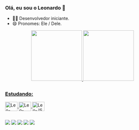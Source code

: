 ### Olá, eu sou o Leonardo 👋

- 🧑‍💻 Desenvolvedor iniciante.
- 😄 Pronomes: Ele / Dele.

<div align="center">
  <a href="https://github.com/leonardomodel">
  <img height="165em" src="https://github-readme-stats.vercel.app/api?username=leonardomodel&show_icons=true&theme=dark&include_all_commits=true&count_private=true&icon_color=FFA500"/>
  <img height="165em" src="https://github-readme-stats.vercel.app/api/top-langs/?username=leonardomodel&layout=compact&langs_count=7&theme=dark"/>
</div>

##

### Estudando:

<div>
  <img align="center" alt="Leo-HTML" height="30" width="40" src="https://cdn.jsdelivr.net/gh/devicons/devicon/icons/html5/html5-original.svg">
  <img align="center" alt="Leo-CSS" height="30" width="40" src="https://cdn.jsdelivr.net/gh/devicons/devicon/icons/css3/css3-original.svg">
  <img align="center" alt="Leo-JS" height="30" width="40" src="https://cdn.jsdelivr.net/gh/devicons/devicon/icons/javascript/javascript-original.svg">
</div>
  
  ##
  
 <div> 
    <a href="https://www.facebook.com/profile.php?id=100004929968492" target="_blank"><img src="https://img.shields.io/badge/Facebook-1877F2?style=for-the-badge&logo=facebook&logoColor=white" target="_blank"></a>
    <a href="https://wa.me/5545998032426" target="_blank"><img src="https://img.shields.io/badge/WhatsApp-25D366?style=for-the-badge&logo=whatsapp&logoColor=white"></a>
    <a href="https://www.instagram.com/leonardo_modell" target="_blank"><img src="https://img.shields.io/badge/-Instagram-%23E4405F?style=for-the-badge&logo=instagram&logoColor=white" target="_blank"></a>
    <a href="https://www.linkedin.com/in/leonardo-model-4aa9901b6" target="_blank"><img src="https://img.shields.io/badge/-LinkedIn-%230077B5?style=for-the-badge&logo=linkedin&logoColor=white" target="_blank"></a> 
    <a href = "mailto:contatorafaballerini@gmail.com"><img src="https://img.shields.io/badge/-Gmail-%23333?style=for-the-badge&logo=gmail&logoColor=white" target="_blank"></a>
</div>

